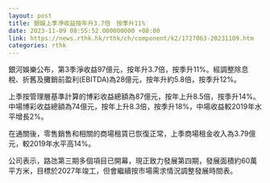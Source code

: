 ```yaml
---
layout: post
title: 銀娛上季淨收益按年升3.7倍　按季升11%
date: 2023-11-09 08:55:52.000000000 +08:00
link: https://news.rthk.hk/rthk/ch/component/k2/1727063-20231109.htm
categories: rthk
---
```


銀河娛樂公布，第3季淨收益97億元，按年升3.7倍，按季升11%。經調整除息稅、折舊及攤銷前盈利(EBITDA)為28億元，按年升約5.8倍，按季升12%。

上季按管理層基準計算的博彩收益總額為87億元，按年上升8.5倍，按季升14%。中場博彩收益總額為74億元，按年上升8.3倍，按季升18%，中場收益較2019年水平增長2%。

在通關後，零售銷售和相關的商場租賃已恢復正常，上季商場租金收入為3.79億元，較2019年水平高14%。

公司表示，路氹第三期多個項目已開幕，現正致力發展第四期，發展面積約60萬平方米，目標於2027年竣工，但會繼續按市場需求情況調整發展時間表。
